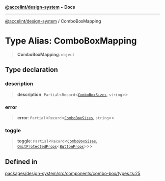 [**@accelint/design-system**](../README.md) • **Docs**

***

[@accelint/design-system](../README.md) / ComboBoxMapping

# Type Alias: ComboBoxMapping

> **ComboBoxMapping**: `object`

## Type declaration

### description

> **description**: `Partial`\<`Record`\<[`ComboBoxSizes`](ComboBoxSizes.md), `string`\>\>

### error

> **error**: `Partial`\<`Record`\<[`ComboBoxSizes`](ComboBoxSizes.md), `string`\>\>

### toggle

> **toggle**: `Partial`\<`Record`\<[`ComboBoxSizes`](ComboBoxSizes.md), [`OmitProtectedProps`](OmitProtectedProps.md)\<[`ButtonProps`](ButtonProps.md)\>\>\>

## Defined in

[packages/design-system/src/components/combo-box/types.ts:25](https://github.com/gohypergiant/standard-toolkit/blob/258694cea8ed8bbd956b3cf5da47c2c9debcf127/packages/design-system/src/components/combo-box/types.ts#L25)
